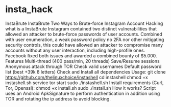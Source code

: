 # insta_hack
InstaBrute
InstaBrute Two Ways to Brute-force Instagram Account Hacking
what is a InstaBrute
Instagram contained two distinct vulnerabilities that allowed an attacker to brute-force
passwords of user accounts. Combined with user enumeration, a weak password policy
no 2FA nor other mitigating security controls, this could have allowed an attacker to compromise
many accounts without any user interaction, including high-profile ones.
Facebook fixed both issues and awarded a combined bounty of $5.000.
Features
Multi-thread (400 pass/min, 20 threads)
Save/Resume sessions
Anonymous attack through TOR
Check valid usernames
Default password list (best +39k 8 letters)
Check and Install all dependencies
Usage:
git clone https://github.com/thelinuxchoice/instashell
cd instashell
chmod +x instashell.sh
service tor start
sudo ./instashell.sh
Install requirements (Curl, Tor, Openssl):
chmod +x install.sh
sudo ./install.sh
How it works?
Script uses an Android ApkSignature to perform authentication in addition using TOR and rotating the ip address to avoid blocking.
